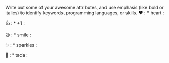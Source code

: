 Write out some of your awesome attributes, and use emphasis (like bold or italics) to identify keywords, programming languages, or skills. 
❤️	: * heart :

👍	: * +1 :

😃 : * smile :

✨	: * sparkles :

🎉	: * tada :







